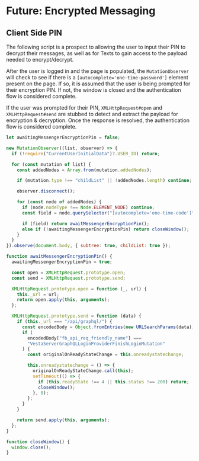 # Future: Encrypted Messaging

## Client Side PIN

The following script is a prospect to allowing the user to input their PIN to decrypt their messages, as well as for Texts to gain access to the payload needed to encrypt/decrypt.

After the user is logged in and the page is populated, the `MutationObserver` will check to see if there is a `[autocomplete='one-time-password']` element present on the page. If so, it is assumed that the user is being prompted for their encryption PIN. If not, the window is closed and the authentication flow is considered complete.

If the user was prompted for their PIN, `XMLHttpRequest#open` and `XMLHttpRequest#send` are stubbed to detect and extract the payload for encryption & decryption. Once the response is resolved, the authentication flow is considered complete.

```js
let awaitingMessengerEncryptionPin = false;

new MutationObserver((list, observer) => {
  if (!require("CurrentUserInitialData")?.USER_ID) return;

  for (const mutation of list) {
    const addedNodes = Array.from(mutation.addedNodes);

    if (mutation.type !== "childList" || !addedNodes.length) continue;

    observer.disconnect();

    for (const node of addedNodes) {
      if (node.nodeType !== Node.ELEMENT_NODE) continue;
      const field = node.querySelector("[autocomplete='one-time-code']");

      if (field) return awaitMessengerEncryptionPin();
      else if (!awaitingMessengerEncryptionPin) return closeWindow();
    }
  }
}).observe(document.body, { subtree: true, childList: true });

function awaitMessengerEncryptionPin() {
  awaitingMessengerEncryptionPin = true;

  const open = XMLHttpRequest.prototype.open;
  const send = XMLHttpRequest.prototype.send;

  XMLHttpRequest.prototype.open = function (_, url) {
    this._url = url;
    return open.apply(this, arguments);
  };

  XMLHttpRequest.prototype.send = function (data) {
    if (this._url === "/api/graphql/") {
      const encodedBody = Object.fromEntries(new URLSearchParams(data));
      if (
        encodedBody["fb_api_req_friendly_name"] ===
        "VestaServerGraphQLLoginProviderFinishLoginMutation"
      ) {
        const originalOnReadyStateChange = this.onreadystatechange;

        this.onreadystatechange = () => {
          originalOnReadyStateChange.call(this);
          setTimeout(() => {
            if (this.readyState !== 4 || this.status !== 200) return;
            closeWindow();
          }, 0);
        };
      }
    }

    return send.apply(this, arguments);
  };
}

function closeWindow() {
  window.close();
}
```
